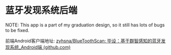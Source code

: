
# 蓝牙发现系统后端

NOTE: This app is a part of my  graduation design, so it still has lots of bugs to be fixed.

前端Android客户端地址: [zyhsna/BlueToothScan: 毕设：基于群智感知的蓝牙发现系统_Android端 (github.com)](https://github.com/zyhsna/BlueToothScan)
